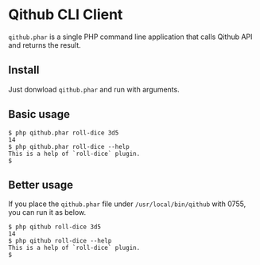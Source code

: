 
# Qithub CLI Client

`qithub.phar` is a single PHP command line application that calls Qithub API and returns the result.

## Install

Just donwload `qithub.phar` and run with arguments.


## Basic usage

```
$ php qithub.phar roll-dice 3d5
14
$ php qithub.phar roll-dice --help
This is a help of `roll-dice` plugin.
$
```

## Better usage

If you place the `qithub.phar` file under `/usr/local/bin/qithub` with 0755, you can run it as below.

```
$ php qithub roll-dice 3d5
14
$ php qithub roll-dice --help
This is a help of `roll-dice` plugin.
$
```



